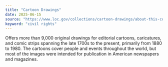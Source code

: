 ```yaml
---
title: "Cartoon Drawings"
date: 2025-06-15
source: "https://www.loc.gov/collections/cartoon-drawings/about-this-collection/"
keyword: "civil rights"
---
```


Offers more than 9,000 original drawings for editorial cartoons, caricatures, and comic strips spanning the late 1700s to the present, primarily from 1880 to 1980. The cartoons cover people and events throughout the world, but most of the images were intended for publication in American newspapers and magazines.

